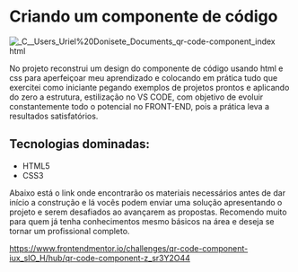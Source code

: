 
# Criando um componente de código

![_C__Users_Uriel%20Donisete_Documents_qr-code-component_index html](https://user-images.githubusercontent.com/111095992/203677886-57d25be6-d8eb-4729-b2bd-264220cc95d3.png)


 No projeto reconstrui um design do componente de código usando html e css para aperfeiçoar meu  aprendizado e colocando em prática tudo que exercitei como iniciante pegando exemplos de projetos prontos e aplicando do zero a estrutura, estilização no VS CODE, com objetivo de evoluir constantemente todo o potencial no FRONT-END, pois a prática leva a resultados satisfatórios.

## Tecnologias dominadas:

- HTML5
 - CSS3
 
 Abaixo está o link onde encontrarão os materiais necessários antes de dar início a construção e lá vocês podem enviar uma solução apresentando o projeto e serem desafiados ao avançarem as propostas.
 Recomendo muito para quem já tenha conhecimentos mesmo básicos na área e deseja se tornar um profissional completo.

https://www.frontendmentor.io/challenges/qr-code-component-iux_sIO_H/hub/qr-code-component-z_sr3Y2O44
